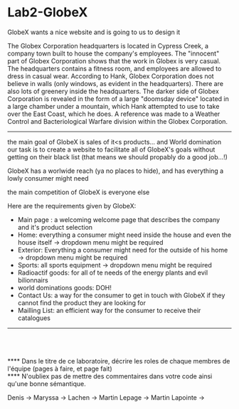 # Lab2-GlobeX
GlobeX wants a nice website and is going to us to design it


The Globex Corporation headquarters is located in Cypress Creek, a company town built to house the company's employees. The "innocent" part of Globex Corporation shows that the work in Globex is very casual. The headquarters contains a fitness room, and employees are allowed to dress in casual wear. According to Hank, Globex Corporation does not believe in walls (only windows, as evident in the headquarters). There are also lots of greenery inside the headquarters. The darker side of Globex Corporation is revealed in the form of a large "doomsday device" located in a large chamber under a mountain, which Hank attempted to use to take over the East Coast, which he does. A reference was made to a Weather Control and Bacteriological Warfare division within the Globex Corporation.

<hr>

the main goal of GlobeX is sales of it<s products... and World domination
our task is to create a website to facilitate all of GlobeX's goals without getting on their black list (that means we should propably do a good job...!)

GlobeX has a worlwide reach (ya no places to hide), and has everything a lowly consumer might need

the main competition of GlobeX is everyone else

Here are the requirements given by GlobeX:
- Main page : a welcoming welcome page that describes the company and it's product selection
- Home: everything a consumer might need inside the house and even the house itself -> dropdown menu might be required
- Exterior: Everything a consumer might need for the outside of his home -> dropdown menu might be required
- Sports: all sports equipment -> dropdown menu might be required
- Radioactif goods: for all of te needs of the energy plants and evil bilionnairs
- world dominations goods: DOH!
- Contact Us: a way for the consumer to get in touch with GlobeX if they cannot find the product they are looking for
- Mailling List: an efficient way for the consumer to receive their catalogues

<hr>
<br><br><br>
**** Dans le titre de ce laboratoire, décrire les roles de chaque membres de l'équipe (pages à faire, et page fait)<br>
**** N'oubliex pas de mettre des commentaires dans votre code ainsi qu'une bonne sémantique. 


<br>

Denis ->
Maryssa ->
Lachen ->
Martin Lepage ->
Martin Lapointe -> 
